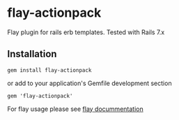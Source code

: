 flay-actionpack
==============

Flay plugin for rails erb templates.
Tested with Rails 7.x

Installation
------------

    gem install flay-actionpack

or add to your application's Gemfile development section

    gem 'flay-actionpack'

For flay usage please see [flay docummentation](https://github.com/seattlerb/flay)
